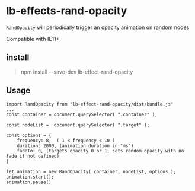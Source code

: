 # lb-effects-rand-opacity

`RandOpacity` will periodically trigger an opacity animation on random nodes

Compatible with IE11+

## install
> npm install --save-dev lb-effect-rand-opacity

## Usage
```
import RandOpacity from "lb-effect-rand-opacity/dist/bundle.js"
...
const container = document.querySelector( ".container" );

const nodeList =  document.querySelector( ".target" );

const options = {
	frequency: 8,  ( 1 < frequency < 10 )
	duration: 2000, (animation duration in "ms")
	fadeTo: 0, (targets opacity 0 or 1, sets random opacity with no fade if not defined)
}

let animation = new RandOpacity( container, nodeList, options );
animation.start();
animation.pause()
```